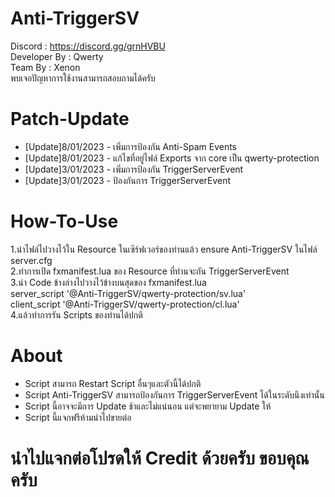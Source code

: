 # Anti-TriggerSV
 Discord : https://discord.gg/grnHVBU <br>
 Developer By : Qwerty<br>
 Team By : Xenon <br>
 พบเจอปัญหาการใช้งานสามารถสอบถามได้ครับ <br>

# Patch-Update
+ [Update]8/01/2023 - เพิ่มการป้องกัน Anti-Spam Events <br>
+ [Update]8/01/2023 - แก้ไขที่อยู่ไฟล์ Exports จาก core เป็น qwerty-protection <br>
+ [Update]3/01/2023 - เพิ่มการป้องกัน TriggerServerEvent <br>
+ [Update]3/01/2023 - ป้องกันการ TriggerServerEvent<br>

# How-To-Use
 1.นำไฟล์ไปวางไว้ใน Resource ในเซิร์ฟเวอร์ของท่านแล้ว ensure Anti-TriggerSV ในไฟล์ server.cfg <br>
 2.ทำการเปิด fxmanifest.lua ของ Resource ที่ท่านจะกัน TriggerServerEvent <br>
 3.นำ Code ข้างล่างไปวางไว้ข้างบนสุดของ fxmanifest.lua <br>
 server_script '@Anti-TriggerSV/qwerty-protection/sv.lua'  <br>
 client_script '@Anti-TriggerSV/qwerty-protection/cl.lua' <br>
 4.แล้วทำการรัน Scripts ของท่านได้ปกติ <br>

 # About
 + Script สามารถ Restart Script อื่นๆและตัวนี้ได้ปกติ <br>
 + Script Anti-TriggerSV สามารถป้องกันการ TriggerServerEvent ได้ในระดับนึงเท่านั้น <br>
 + Script นี้อาจจะมีการ Update ช้าและไม่แน่นอน แต่จะพยายาม Update ให้ <br>
 + Script นี้แจกฟรีห้ามนำไปขายต่อ <br>

 # นำไปแจกต่อโปรดให้ Credit ด้วยครับ ขอบคุณครับ
